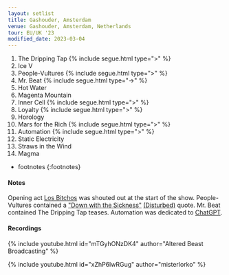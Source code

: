 ```yaml
---
layout: setlist
title: Gashouder, Amsterdam
venue: Gashouder, Amsterdam, Netherlands
tour: EU/UK '23
modified_date: 2023-03-04
---
```


1. The Dripping Tap
   {% include segue.html type=">" %}
2. Ice V
3. People-Vultures
   {% include segue.html type=">" %}
4. Mr. Beat
   {% include segue.html type="->" %}
5. Hot Water
6. Magenta Mountain
7. Inner Cell
   {% include segue.html type=">" %}
8. Loyalty
   {% include segue.html type=">" %}
9. Horology
10. Mars for the Rich
   {% include segue.html type=">" %}
11. Automation
   {% include segue.html type=">" %}
12. Static Electricity
13. Straws in the Wind
14. Magma



<!--snippet-->

* footnotes
{:footnotes}


#### Notes
Opening act [Los Bitchos](https://en.wikipedia.org/wiki/Los_Bitchos) was shouted out at the start of the show. People-Vultures contained a ["Down with the Sickness"](https://www.youtube.com/watch?v=09LTT0xwdfw) [(Disturbed)](https://en.wikipedia.org/wiki/Disturbed_(band)) quote. Mr. Beat contained The Dripping Tap teases. Automation was dedicated to [ChatGPT](https://en.wikipedia.org/wiki/ChatGPT).

#### Recordings

{% include youtube.html id="mTGyhONzDK4" author="Altered Beast Broadcasting" %}

{% include youtube.html id="xZhP6lwRGug" author="misterlorko" %}


